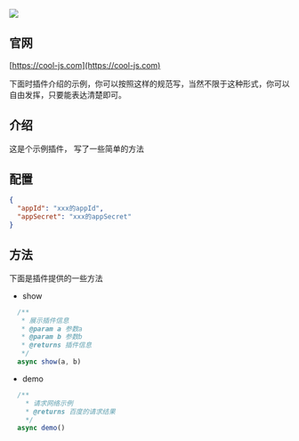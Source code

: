 ![](https://cool-js.com/team/gist.jpg)

## 官网

[https://cool-js.com](https://cool-js.com)

下面时插件介绍的示例，你可以按照这样的规范写，当然不限于这种形式，你可以自由发挥，只要能表达清楚即可。

## 介绍

这是个示例插件， 写了一些简单的方法

## 配置

```json
{
  "appId": "xxx的appId",
  "appSecret": "xxx的appSecret"
}
```

## 方法

下面是插件提供的一些方法

- show

```ts
  /**
   * 展示插件信息
   * @param a 参数a
   * @param b 参数b
   * @returns 插件信息
   */
  async show(a, b)
```

- demo

```ts
  /**
    * 请求网络示例
    * @returns 百度的请求结果
    */
  async demo()
```
